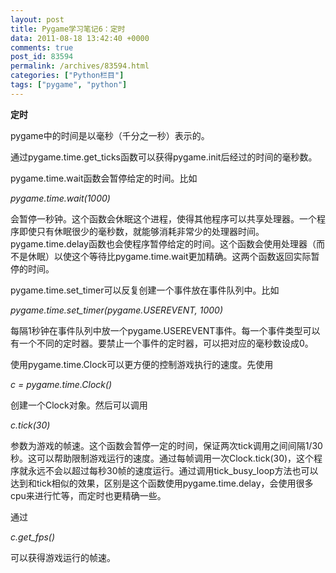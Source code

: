 ```yaml
---
layout: post
title: Pygame学习笔记6：定时
data: 2011-08-18 13:42:40 +0000
comments: true
post_id: 83594
permalink: /archives/83594.html
categories: ["Python栏目"]
tags: ["pygame", "python"]
---
```


<strong>定时</strong>

pygame中的时间是以毫秒（千分之一秒）表示的。

通过pygame.time.get_ticks函数可以获得pygame.init后经过的时间的毫秒数。

pygame.time.wait函数会暂停给定的时间。比如

<em>pygame.time.wait(1000)</em>

会暂停一秒钟。这个函数会休眠这个进程，使得其他程序可以共享处理器。一个程序即使只有休眠很少的毫秒数，就能够消耗非常少的处理器时间。pygame.time.delay函数也会使程序暂停给定的时间。这个函数会使用处理器（而不是休眠）以使这个等待比pygame.time.wait更加精确。这两个函数返回实际暂停的时间。

pygame.time.set_timer可以反复创建一个事件放在事件队列中。比如

<em>pygame.time.set_timer(pygame.USEREVENT, 1000)</em>

每隔1秒钟在事件队列中放一个pygame.USEREVENT事件。每一个事件类型可以有一个不同的定时器。要禁止一个事件的定时器，可以把对应的毫秒数设成0。

使用pygame.time.Clock可以更方便的控制游戏执行的速度。先使用

<em>c = pygame.time.Clock()</em>

创建一个Clock对象。然后可以调用

<em>c.tick(30)</em>

参数为游戏的帧速。这个函数会暂停一定的时间，保证两次tick调用之间间隔1/30秒。这可以帮助限制游戏运行的速度。通过每帧调用一次Clock.tick(30)，这个程序就永远不会以超过每秒30帧的速度运行。通过调用tick_busy_loop方法也可以达到和tick相似的效果，区别是这个函数使用pygame.time.delay，会使用很多cpu来进行忙等，而定时也更精确一些。

通过

<em>c.get_fps()</em>

可以获得游戏运行的帧速。
